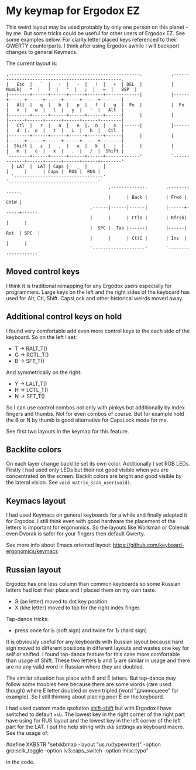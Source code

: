 My keymap for Ergodox EZ
========================

This weird layout may be used probably by only one person on this
planet - by me. But some tricks could be useful for other users of
Ergodox EZ. See some examples below. For clarity letter placed keys
referenced to their QWERTY counterparts. I think after using Ergodox
awhile I will backport changes to general Keymacs.

The current layout is:

    ,--------------------------------------------------.           ,--------------------------------------------------.
    |   Esc  |   `  |   :  |   -  |   !  |   +  | DEL  |           | NumLk|   *  |   ?  |   "  |   ;  |   =  |   BSP  |
    |--------+------+------+------+------+-------------|           |------+------+------+------+------+------+--------|
    |   Alt  |   q  |   b  |   p  |   f  |   g  |  Fn  |           |  Fn  |   v  |   w  |   l  |   y  |   '  |   Alt  |
    |--------+------+------+------+------+------|      |           |      |------+------+------+------+------+--------|
    |   Ctl  |   r  |   a  |   e  |.  n  |   s  |------|           |------|   d  |.  o  |   t  |   i  |   h  |   Ctl  |
    |--------+------+------+------+------+------|      |           |      |------+------+------+------+------+--------|
    |  Shift |   z  |   ,  |   u  |   k  |   j  |      |           |      |   m  |   c  |   x  |   .  |   /  |  Shift |
    `--------+------+------+------+------+-------------'           `-------------+------+------+------+------+--------'
      | LAT  |  LAT | Caps |   _  |      |                                       |      |      | Caps |  RUS |  RUS |
      `----------------------------------'                                       `----------------------------------'
                                           ,-------------.       ,-------------.
                                           |      | Back |       | Frwd | CtlW |
                                    ,------|------|------|       |------+------+------.
                                    |      |      | CtlV |       | Rfrsh|      |      |
                                    |  SPC |  Tab |------|       |------| Ret  | SPC  |
                                    |      |      | CtlC |       | Ins  |      |      |
                                    `--------------------'       `--------------------'


Moved control keys
------------------

I think it is traditional remapping for any Ergodox users especially
for programmers. Large keys on the left and the right sides of the
keyboard has used for Alt, Ctl, Shift. CapsLock and other historical
weirds moved away.

Additional control keys on hold
-------------------------------

I found very comfortable add even more control keys to the each side
of the keyboard. So on the left I set:

* T -> RALT_T()
* G -> RCTL_T()
* B -> SFT_T()

And symmetrically on the right:

* Y -> LALT_T()
* H -> LCTL_T()
* N -> SFT_T()

So I can use control combos not only with pinkys but additionally by
index fingers and thumbs. Not for even combos of course. But for
example hold the B or N by thumb is good alternative for CapsLock mode
for me.

See first two layouts in the keymap for this feature.

Backlite colors
---------------

On each layer change backlite set its own color. Additionally I set
RGB LEDs. Firstly I had used only LEDs but their not good visible when
you are concentrated on the screen. Backlit colors are bright and good
visible by the lateral vision. See `void matrix_scan_user(void)`.

Keymacs layout
--------------

I had used Keymacs on general keyboards for a while and finally
adapted it for Ergodox. I still think even with good hardware the
placement of the letters is important for ergonomics. So the layouts
like Workman or Colemak even Dvorak is safer for your fingers then
default Qwerty.

See more info about Emacs oriented layout:
https://github.com/keyboard-ergonomics/keymacs

Russian layout
--------------

Ergodox has one less column than common keyboards so some Russian
letters had lost their place and I placed them on my own taste.

* Э (ae letter) moved to dot key position.
* Х (khe letter) moved to top for the right index finger.

Tap-dance tricks:

* press once for Ь (soft sign) and twice for Ъ (hard sign)

It is obviously useful for any keyboards with Russian layout because
hard sign moved to different positions in different layouts and wastes
one key for self or shifted. I found tap-dance feature for this case
more comfortable than usage of Shift. These two letters Ь and Ъ are
similar in usage and there are no any valid word in Russian where they
are doubled.

The similar situation has place with Е and Ё letters. But tap-dance
may follow some troubles here because there are some words (rare used
though) where Е letter doubled or even tripled (word "длинношеее" for
example). So I still thinking about placing poor Ё on the keyboard.

I had used custom made
qsolution [shift-shift](https://github.com/grafov/shift-shift) but
with Ergodox I have switched to default `xkb`. The lowest key in the
right corner of the right part have using for RUS layout and the
lowest key in the left corner of the left part for the LAT. I put the
help string with `xkb` settings as keyboard macro. See the usage of:

   #define XKBSTR "setxkbmap -layout \"us,ru(typewriter)\" -option grp:sclk_toggle -option lv3:caps_switch -option misc:typo"

in the code.
